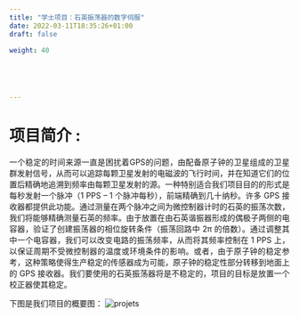 ```yaml
---
title: "学士项目：石英振荡器的数字伺服"
date: 2022-03-11T18:35:26+01:00
draft: false

weight: 40





---
```


# 项目简介 :


<p align = "justify"> 一个稳定的时间来源一直是困扰着GPS的问题，由配备原子钟的卫星组成的卫星群发射信号，从而可以追踪每颗卫星发射的电磁波的飞行时间，并在知道它们的位置后精确地追溯到频率由每颗卫星发射的源。一种特别适合我们项目目的的形式是每秒发射一个脉冲（1 PPS – 1 个脉冲每秒），前端精确到几十纳秒。许多 GPS 接收器都提供此功能。通过测量在两个脉冲之间为微控制器计时的石英的振荡次数，我们将能够精确测量石英的频率。由于放置在由石英谐振器形成的偶极子两侧的电容器，验证了创建振荡器的相位旋转条件（振荡回路中 2π 的倍数）。通过调整其中一个电容器，我们可以改变电路的振荡频率，从而将其频率控制在 1 PPS 上，以保证周期不受微控制器的温度或环境条件的影响。或者，由于原子钟的稳定参考，这种策略使得生产稳定的传感器成为可能，原子钟的稳定性部分转移到地面上的 GPS 接收器。我们要使用的石英振荡器将是不稳定的，项目的目标是放置一个校正器使其稳定。 </p>

下图是我们项目的概要图：
![projets](../../../projets/projet1.png )







